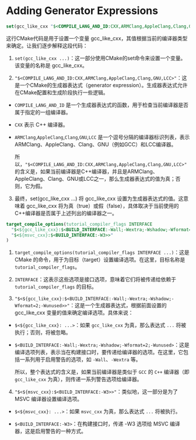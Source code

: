 # Adding Generator Expressions  

```cmake
set(gcc_like_cxx "$<COMPILE_LANG_AND_ID:CXX,ARMClang,AppleClang,Clang,GNU,LCC>"
```

这行CMake代码是用于设置一个变量 gcc_like_cxx，其值根据当前的编译器类型来确定。让我们逐步解释这段代码：  
  
1. `set(gcc_like_cxx ...)`：这一部分使用CMake的set命令来设置一个变量。该变量的名称是 gcc_like_cxx。  
  
2. `"$<COMPILE_LANG_AND_ID:CXX,ARMClang,AppleClang,Clang,GNU,LCC>"`：这是一个CMake的生成器表达式（generator expression）。生成器表达式允许在CMake配置和生成阶段执行一些逻辑。  
  
- `COMPILE_LANG_AND_ID` 是一个生成器表达式的函数，用于检查当前编译器是否属于指定的一组编译器。  
  
- `CXX` 表示 C++ 编译器。  
  
- `ARMClang`,`AppleClang`,`Clang`,`GNU`,`LCC` 是一个逗号分隔的编译器标识列表，表示ARMClang、AppleClang、Clang、GNU（例如GCC）和LCC编译器。

  所以，`"$<COMPILE_LANG_AND_ID:CXX,ARMClang,AppleClang,Clang,GNU,LCC>"` 的含义是，如果当前编译器是C++编译器，并且是ARMClang、AppleClang、Clang、GNU或LCC之一，那么生成器表达式的值为真；否则，它为假。  
  
3. 最终，set(gcc_like_cxx ...) 将 gcc_like_cxx 设置为生成器表达式的值。这意味着 gcc_like_cxx 将为真（true）或假（false），具体取决于当前使用的C++编译器是否属于上述列出的编译器之一。  

```cmake
target_compile_options(tutorial_compiler_flags INTERFACE
  "$<${gcc_like_cxx}:$<BUILD_INTERFACE:-Wall;-Wextra;-Wshadow;-Wformat=2;-Wunused>>"
  "$<${msvc_cxx}:$<BUILD_INTERFACE:-W3>>"
)
```

1. `target_compile_options(tutorial_compiler_flags INTERFACE ...)`：这是 CMake 的命令，用于为目标（target）设置编译选项。在这里，目标名称是 `tutorial_compiler_flags`。  
  
2. `INTERFACE`：这表示这些选项是接口选项，意味着它们将被传递给依赖于 `tutorial_compiler_flags` 的目标。  
  
3. `"$<${gcc_like_cxx}:$<BUILD_INTERFACE:-Wall;-Wextra;-Wshadow;-Wformat=2;-Wunused>>"`：这是一个生成器表达式，根据前面设置的 gcc_like_cxx 变量的值来确定编译选项。具体来说：  
  
- `$<${gcc_like_cxx}: ...>`：如果 `gcc_like_cxx` 为真，那么表达式 `...` 将被执行；否则，将被忽略。

- `$<BUILD_INTERFACE:-Wall;-Wextra;-Wshadow;-Wformat=2;-Wunused>`：这是编译选项列表，表示当在构建接口时，要传递给编译器的选项。在这里，它包括一系列用于启用警告的选项，如 `-Wall`、`-Wextra` 等。

  所以，整个表达式的含义是，如果当前编译器是类似于 `GCC` 的 `C++` 编译器（即 `gcc_like_cxx` 为真），则传递一系列警告选项给编译器。

4. `"$<${msvc_cxx}:$<BUILD_INTERFACE:-W3>>"`：类似地，这一部分是为了 MSVC 编译器设置编译选项。

- `$<${msvc_cxx}: ...>`：如果 `msvc_cxx` 为真，那么表达式 `...` 将被执行。

- `$<BUILD_INTERFACE:-W3>`：在构建接口时，传递 -W3 选项给 MSVC 编译器，这是启用警告的一种方式。  
